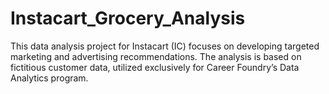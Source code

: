 # Instacart_Grocery_Analysis
This data analysis project for Instacart (IC) focuses on developing targeted marketing and advertising recommendations. The analysis is based on fictitious customer data, utilized exclusively for Career Foundry’s Data Analytics program.
